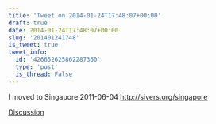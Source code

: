 ```yaml
---
title: 'Tweet on 2014-01-24T17:48:07+00:00'
draft: true
date: 2014-01-24T17:48:07+00:00
slug: '201401241748'
is_tweet: true
tweet_info:
  id: '426652625862287360'
  type: 'post'
  is_thread: False
---
```




I moved to Singapore
2011-06-04
 <http://sivers.org/singapore>

[Discussion](https://x.com/sytelus/status/426652625862287360)
